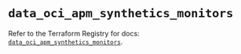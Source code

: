 # `data_oci_apm_synthetics_monitors`

Refer to the Terraform Registry for docs: [`data_oci_apm_synthetics_monitors`](https://registry.terraform.io/providers/oracle/oci/7.19.0/docs/data-sources/apm_synthetics_monitors).
